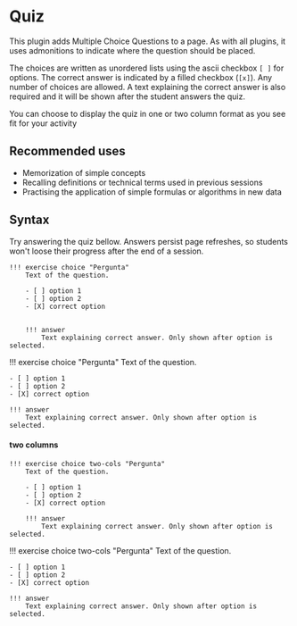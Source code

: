 # Quiz

This plugin adds Multiple Choice Questions to a page. As with all plugins, it uses admonitions to indicate where the question should be placed. 

The choices are written as unordered lists using the ascii checkbox `[ ]` for options. The correct answer is indicated by a filled checkbox (`[x]`). Any number of choices are allowed. A text explaining the correct answer is also required and it will be shown after the student answers the quiz. 

You can choose to display the quiz in one or two column format as you see fit for your activity 

## Recommended uses

* Memorization of simple concepts
* Recalling definitions or technical terms used in previous sessions
* Practising the application of simple formulas or algorithms in new data

## Syntax

Try answering the quiz bellow. Answers persist page refreshes, so students won't loose their progress after the end of a session. 

```
!!! exercise choice "Pergunta"
    Text of the question. 

    - [ ] option 1
    - [ ] option 2
    - [X] correct option


    !!! answer
        Text explaining correct answer. Only shown after option is selected.
```

!!! exercise choice "Pergunta"
    Text of the question. 

    - [ ] option 1
    - [ ] option 2
    - [X] correct option

    !!! answer
        Text explaining correct answer. Only shown after option is selected.

#### two columns

```
!!! exercise choice two-cols "Pergunta"
    Text of the question. 

    - [ ] option 1
    - [ ] option 2
    - [X] correct option

    !!! answer
        Text explaining correct answer. Only shown after option is selected.
```

!!! exercise choice two-cols "Pergunta"
    Text of the question. 

    - [ ] option 1
    - [ ] option 2
    - [X] correct option

    !!! answer
        Text explaining correct answer. Only shown after option is selected.

